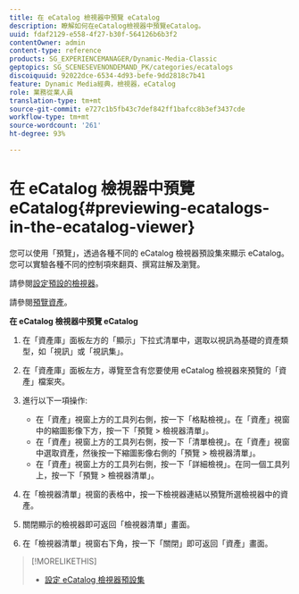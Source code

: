 ```yaml
---
title: 在 eCatalog 檢視器中預覽 eCatalog
description: 瞭解如何在eCatalog檢視器中預覽eCatalog。
uuid: fdaf2129-e558-4f27-b30f-564126b6b3f2
contentOwner: admin
content-type: reference
products: SG_EXPERIENCEMANAGER/Dynamic-Media-Classic
geptopics: SG_SCENESEVENONDEMAND_PK/categories/ecatalogs
discoiquuid: 92022dce-6534-4d93-befe-9dd2818c7b41
feature: Dynamic Media經典，檢視器，eCatalog
role: 業務從業人員
translation-type: tm+mt
source-git-commit: e727c1b5fb43c7def842ff1bafcc8b3ef3437cde
workflow-type: tm+mt
source-wordcount: '261'
ht-degree: 93%

---
```



# 在 eCatalog 檢視器中預覽 eCatalog{#previewing-ecatalogs-in-the-ecatalog-viewer}

您可以使用「預覽」，透過各種不同的 eCatalog 檢視器預設集來顯示 eCatalog。您可以實驗各種不同的控制項來翻頁、撰寫註解及瀏覽。

請參閱[設定預設的檢視器](application-setup.md#configuring_default_viewers)。

請參閱[預覽資產](previewing-asset.md#previewing_an_asset)。

**在 eCatalog 檢視器中預覽 eCatalog**

1. 在「資產庫」面板左方的「顯示」下拉式清單中，選取以視訊為基礎的資產類型，如「視訊」或「視訊集」。
1. 在「資產庫」面板左方，導覽至含有您要使用 eCatalog 檢視器來預覽的「資產」檔案夾。
1. 進行以下一項操作:

   * 在「資產」視窗上方的工具列右側，按一下「格點檢視」。在「資產」視窗中的縮圖影像下方，按一下「預覽 > 檢視器清單」。
   * 在「資產」視窗上方的工具列右側，按一下「清單檢視」。在「資產」視窗中選取資產，然後按一下縮圖影像右側的「預覽 > 檢視器清單」。
   * 在「資產」視窗上方的工具列右側，按一下「詳細檢視」。在同一個工具列上，按一下「預覽 > 檢視器清單」。

1. 在「檢視器清單」視窗的表格中，按一下檢視器連結以預覽所選檢視器中的資產。
1. 關閉顯示的檢視器即可返回「檢視器清單」畫面。
1. 在「檢視器清單」視窗右下角，按一下「關閉」即可返回「資產」畫面。

>[!MORELIKETHIS]
>
>* [設定 eCatalog 檢視器預設集](setting-ecatalog-viewer-presets.md#setting_up_ecatalog_viewer_presets)

